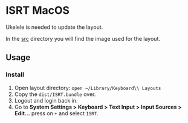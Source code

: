 # ISRT MacOS

Ukelele is needed to update the layout.

In the [src](./src) directory you will find the image used for the layout.

## Usage

### Install

1. Open layout directory: `open ~/Library/Keyboard\\ Layouts`
2. Copy the `dist/ISRT.bundle` over.
3. Logout and login back in.
4. Go to **System Settings > Keyboard > Text Input > Input Sources > Edit...** press on `+` and select `ISRT`.

